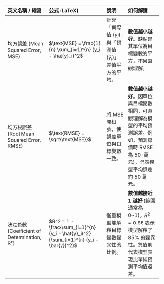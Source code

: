 | 英文名稱 / 縮寫 | 公式 (LaTeX) | 說明 | 如何解讀 |
| :--- | :--- | :--- | :--- |
| 均方誤差 (Mean Squared Error, MSE) | $\text{MSE} = \frac{1}{n} \sum_{i=1}^{n} (y_i - \hat{y}_i)^2$ | 計算「實際值 ($y_i$)」與「預測值 ($\hat{y}_i$)」差值平方的平均。 | **數值越小越好**。缺點是其單位為目標變數的平方，不易直觀理解。 |
| 均方根誤差 (Root Mean Squared Error, RMSE) | $\text{RMSE} = \sqrt{\text{MSE}}$ | 將 MSE 開根號，使誤差單位與目標變數一致。 | **數值越小越好**。因單位與目標變數相同，可直觀理解為模型的平均預測誤差。例如，預測房價時 RMSE 為 50 (萬元)，代表模型平均誤差約 50 萬元。 |
| 決定係數 (Coefficient of Determination, R²) | $R^2 = 1 - \frac{\sum_{i=1}^{n} (y_i - \hat{y}_i)^2}{\sum_{i=1}^{n} (y_i - \bar{y})^2}$ | 衡量模型能解釋目標變數變異性的比例。 | **數值越接近 1 越好** (範圍通常為 0~1)。$R^2=0.85$ 表示模型解釋了 85% 的變異性。負值則代表模型表現比單純預測平均值還差。 |